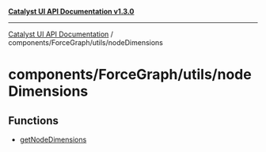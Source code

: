 [**Catalyst UI API Documentation v1.3.0**](../../../../README.md)

---

[Catalyst UI API Documentation](../../../../README.md) / components/ForceGraph/utils/nodeDimensions

# components/ForceGraph/utils/nodeDimensions

## Functions

- [getNodeDimensions](functions/getNodeDimensions.md)
